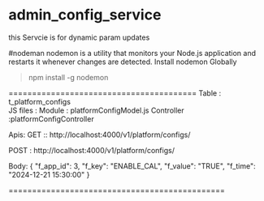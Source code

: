# admin_config_service
this Servcie is for dynamic param updates 




#nodeman
nodemon is a utility that monitors your Node.js application and restarts it whenever changes are detected.
Install nodemon Globally
> npm install -g nodemon

========================================
Table : t_platform_configs  
JS files :
 Module : platformConfigModel.js 
 Controller :platformConfigController

Apis:
GET :: http://localhost:4000/v1/platform/configs/

POST : http://localhost:4000/v1/platform/configs/



Body:
{
  "f_app_id": 3,
  "f_key": "ENABLE_CAL",
  "f_value": "TRUE",
  "f_time": "2024-12-21 15:30:00"
}





==============================================
